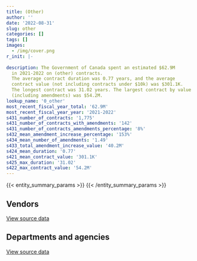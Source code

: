 ```yaml
---
title: (Other)
author: ''
date: '2022-08-31'
slug: other
categories: []
tags: []
images:
  - /img/cover.png
r_init: |-
  
description: The Government of Canada spent an estimated $62.9M
  in 2021-2022 on (other) contracts.
  The average contract duration was 0.77 years, and the average
  contract value (not including contracts under $10k) was $301.1K.
  The longest contract was 31.02 years. The largest contract by value
  (including amendments) was $54.2M.
lookup_name: '0_other'
most_recent_fiscal_year_total: '62.9M'
most_recent_fiscal_year_year: '2021-2022'
s431_number_of_contracts: '1,775'
s431_number_of_contracts_with_amendments: '142'
s431_number_of_contracts_amendments_percentage: '8%'
s432_mean_amendment_increase_percentage: '153%'
s434_mean_number_of_amendments: '1.49'
s433_total_amendment_increase_value: '40.2M'
s424_mean_duration: '0.77'
s421_mean_contract_value: '301.1K'
s425_max_duration: '31.02'
s422_max_contract_value: '54.2M'
---
```


<script src="/rmarkdown-libs/htmlwidgets/htmlwidgets.js"></script>
<link href="/rmarkdown-libs/datatables-css/datatables-crosstalk.css" rel="stylesheet" />
<script src="/rmarkdown-libs/datatables-binding/datatables.js"></script>
<script src="/rmarkdown-libs/jquery/jquery-3.6.0.min.js"></script>
<link href="/rmarkdown-libs/dt-core-bootstrap/css/dataTables.bootstrap.min.css" rel="stylesheet" />
<link href="/rmarkdown-libs/dt-core-bootstrap/css/dataTables.bootstrap.extra.css" rel="stylesheet" />
<script src="/rmarkdown-libs/dt-core-bootstrap/js/jquery.dataTables.min.js"></script>
<script src="/rmarkdown-libs/dt-core-bootstrap/js/dataTables.bootstrap.min.js"></script>
<link href="/rmarkdown-libs/crosstalk/css/crosstalk.min.css" rel="stylesheet" />
<script src="/rmarkdown-libs/crosstalk/js/crosstalk.min.js"></script>
<script src="/rmarkdown-libs/htmlwidgets/htmlwidgets.js"></script>
<link href="/rmarkdown-libs/datatables-css/datatables-crosstalk.css" rel="stylesheet" />
<script src="/rmarkdown-libs/datatables-binding/datatables.js"></script>
<script src="/rmarkdown-libs/jquery/jquery-3.6.0.min.js"></script>
<link href="/rmarkdown-libs/dt-core-bootstrap/css/dataTables.bootstrap.min.css" rel="stylesheet" />
<link href="/rmarkdown-libs/dt-core-bootstrap/css/dataTables.bootstrap.extra.css" rel="stylesheet" />
<script src="/rmarkdown-libs/dt-core-bootstrap/js/jquery.dataTables.min.js"></script>
<script src="/rmarkdown-libs/dt-core-bootstrap/js/dataTables.bootstrap.min.js"></script>
<link href="/rmarkdown-libs/crosstalk/css/crosstalk.min.css" rel="stylesheet" />
<script src="/rmarkdown-libs/crosstalk/js/crosstalk.min.js"></script>

{{< entity_summary_params >}}
{{< /entity_summary_params >}}

## Vendors

<div id="htmlwidget-1" style="width:100%;height:auto;" class="datatables html-widget"></div>
<script type="application/json" data-for="htmlwidget-1">{"x":{"style":"bootstrap","filter":"none","vertical":false,"data":[["<a href=\"/vendors/73719_newfoundland_labrador/\">73719 Newfoundland Labrador<\/a>","<a href=\"/vendors/9168516_canada/\">9168516 Canada<\/a>","<a href=\"/vendors/adrm_technology_consulting/\">ADRM Technology Consulting<\/a>","<a href=\"/vendors/aeg_fuels/\">AEG Fuels<\/a>","<a href=\"/vendors/agilent/\">Agilent<\/a>","<a href=\"/vendors/agriteam_canada/\">Agriteam Canada<\/a>","<a href=\"/vendors/alinea_international/\">Alinea International<\/a>","<a href=\"/vendors/als_canada/\">ALS Canada<\/a>","<a href=\"/vendors/altis_human_resources/\">Altis Human Resources<\/a>","<a href=\"/vendors/amex_bank_of_canada/\">Amex Bank of Canada<\/a>","<a href=\"/vendors/aon_reed_stenhouse/\">Aon Reed Stenhouse<\/a>","<a href=\"/vendors/atco/\">ATCO<\/a>","<a href=\"/vendors/avi_spl_canada/\">AVI SPL Canada<\/a>","<a href=\"/vendors/bell_canada/\">Bell Canada<\/a>","<a href=\"/vendors/bombardier/\">Bombardier<\/a>","<a href=\"/vendors/bronswerk_marine/\">Bronswerk Marine<\/a>","<a href=\"/vendors/brs_innovations/\">BRS Innovations<\/a>","<a href=\"/vendors/cache_computer_consulting/\">Cache Computer Consulting<\/a>","<a href=\"/vendors/campbell_scientific_canada/\">Campbell Scientific Canada<\/a>","<a href=\"/vendors/canadian_bureau_for_international_education/\">Canadian Bureau for International Education<\/a>","<a href=\"/vendors/canadian_corps_of_commissionaires/\">Canadian Corps of Commissionaires<\/a>","<a href=\"/vendors/cansel_survey_equipment/\">Cansel Survey Equipment<\/a>","<a href=\"/vendors/cistel_technology/\">Cistel Technology<\/a>","<a href=\"/vendors/compugen/\">Compugen<\/a>","<a href=\"/vendors/concept_controls/\">Concept Controls<\/a>","<a href=\"/vendors/convergint_technologies/\">Convergint Technologies<\/a>","<a href=\"/vendors/cowatersogema/\">CowaterSogema<\/a>","<a href=\"/vendors/dalhousie_university/\">Dalhousie University<\/a>","<a href=\"/vendors/delco_automation/\">Delco Automation<\/a>","<a href=\"/vendors/deloitte/\">Deloitte<\/a>","<a href=\"/vendors/dew_engineering/\">DEW Engineering<\/a>","<a href=\"/vendors/dnr_consulting_group/\">DNR Consulting Group<\/a>","<a href=\"/vendors/donna_cona/\">Donna Cona<\/a>","<a href=\"/vendors/dst_consulting_engineers/\">DST Consulting Engineers<\/a>","<a href=\"/vendors/eclipsys_solutions/\">Eclipsys Solutions<\/a>","<a href=\"/vendors/englobe/\">Englobe<\/a>","<a href=\"/vendors/esbe_scientific_industries/\">ESBE Scientific Industries<\/a>","<a href=\"/vendors/esri/\">ESRI<\/a>","<a href=\"/vendors/exp_services/\">EXP Services<\/a>","<a href=\"/vendors/fairbanks_morse_engine/\">Fairbanks Morse Engine<\/a>","<a href=\"/vendors/felix_technology/\">Felix Technology<\/a>","<a href=\"/vendors/ference_company_consulting/\">Ference Company Consulting<\/a>","<a href=\"/vendors/floyd_s_construction/\">Floyd’s Construction<\/a>","<a href=\"/vendors/fugro_geosurveys/\">Fugro GeoSurveys<\/a>","<a href=\"/vendors/global_knowledge/\">Global Knowledge<\/a>","<a href=\"/vendors/golder_associates/\">Golder Associates<\/a>","<a href=\"/vendors/goss_gilroy/\">Goss Gilroy<\/a>","<a href=\"/vendors/great_slave_helicopters/\">Great Slave Helicopters<\/a>","<a href=\"/vendors/hewlett_packard/\">Hewlett Packard<\/a>","<a href=\"/vendors/hoskin_scientific/\">Hoskin Scientific<\/a>","<a href=\"/vendors/iic_technologies/\">IIC Technologies<\/a>","<a href=\"/vendors/illumina_canada/\">Illumina Canada<\/a>","<a href=\"/vendors/institut_national_d_optique/\">Institut National D’Optique<\/a>","<a href=\"/vendors/j_l_richards_associates/\">J L Richards Associates<\/a>","<a href=\"/vendors/jankel_tactical_systems/\">Jankel Tactical Systems<\/a>","<a href=\"/vendors/jim_pattison_industries/\">Jim Pattison Industries<\/a>","<a href=\"/vendors/kenn_borek_air/\">Kenn Borek Air<\/a>","<a href=\"/vendors/kpmg/\">KPMG<\/a>","<a href=\"/vendors/life_technologies/\">Life Technologies<\/a>","<a href=\"/vendors/lionbridge/\">Lionbridge<\/a>","<a href=\"/vendors/lumina_it/\">Lumina IT<\/a>","<a href=\"/vendors/macdonald_dettwiler_and_associates/\">Macdonald Dettwiler and Associates<\/a>","<a href=\"/vendors/madsen_diesel_turbine/\">Madsen Diesel Turbine<\/a>","<a href=\"/vendors/mcelhanney_associates/\">McElhanney Associates<\/a>","<a href=\"/vendors/mercury_marine/\">Mercury Marine<\/a>","<a href=\"/vendors/mgis/\">MGIS<\/a>","<a href=\"/vendors/microsoft_canada/\">Microsoft Canada<\/a>","<a href=\"/vendors/ministry_of_finance/\">Ministry of Finance<\/a>","<a href=\"/vendors/mitsubishi_motor_sales/\">Mitsubishi Motor Sales<\/a>","<a href=\"/vendors/modis_canada/\">Modis Canada<\/a>","<a href=\"/vendors/nav_canada/\">NAV Canada<\/a>","<a href=\"/vendors/nisha_techonologies/\">Nisha Techonologies<\/a>","<a href=\"/vendors/northern_construction/\">Northern Construction<\/a>","<a href=\"/vendors/northern_micro/\">Northern Micro<\/a>","<a href=\"/vendors/omnitech_electronics/\">Omnitech Electronics<\/a>","<a href=\"/vendors/pattison_sign_group/\">Pattison Sign Group<\/a>","<a href=\"/vendors/phaselock_systems_international/\">Phaselock Systems International<\/a>","<a href=\"/vendors/pitney_bowes/\">Pitney Bowes<\/a>","<a href=\"/vendors/pricewaterhouse_coopers/\">Pricewaterhouse Coopers<\/a>","<a href=\"/vendors/purelogic/\">PureLogic<\/a>","<a href=\"/vendors/qmr/\">QMR<\/a>","<a href=\"/vendors/radiation_solutions/\">Radiation Solutions<\/a>","<a href=\"/vendors/rapiscan_systems/\">Rapiscan Systems<\/a>","<a href=\"/vendors/raymond_chabot_grant_thornton/\">Raymond Chabot Grant Thornton<\/a>","<a href=\"/vendors/rhea/\">RHEA<\/a>","<a href=\"/vendors/ricoh/\">Ricoh<\/a>","<a href=\"/vendors/rogers/\">Rogers<\/a>","<a href=\"/vendors/sca_shipping_consultants_associated/\">SCA Shipping Consultants Associated<\/a>","<a href=\"/vendors/sharp_electronics/\">Sharp Electronics<\/a>","<a href=\"/vendors/stantec/\">Stantec<\/a>","<a href=\"/vendors/stratos/\">Stratos<\/a>","<a href=\"/vendors/subaru_canada/\">Subaru Canada<\/a>","<a href=\"/vendors/symcor/\">Symcor<\/a>","<a href=\"/vendors/systems_for_research/\">Systems for Research<\/a>","<a href=\"/vendors/teledyne/\">Teledyne<\/a>","<a href=\"/vendors/telus_canada/\">Telus Canada<\/a>","<a href=\"/vendors/testforce_systems/\">Testforce Systems<\/a>","<a href=\"/vendors/the_mathworks/\">The Mathworks<\/a>","<a href=\"/vendors/thermo_fisher_scientific/\">Thermo Fisher Scientific<\/a>","<a href=\"/vendors/toromont/\">Toromont<\/a>","<a href=\"/vendors/transtec/\">TransTec<\/a>","<a href=\"/vendors/university_of_alberta/\">University of Alberta<\/a>","<a href=\"/vendors/university_of_british_columbia/\">University of British Columbia<\/a>","<a href=\"/vendors/university_of_calgary/\">University of Calgary<\/a>","<a href=\"/vendors/university_of_new_brunswick/\">University of New Brunswick<\/a>","<a href=\"/vendors/university_of_ottawa/\">University of Ottawa<\/a>","<a href=\"/vendors/university_of_saskatchewan/\">University of Saskatchewan<\/a>","<a href=\"/vendors/university_of_waterloo/\">University of Waterloo<\/a>","<a href=\"/vendors/vaisala_canada/\">Vaisala Canada<\/a>","<a href=\"/vendors/vwr_international/\">VWR International<\/a>","<a href=\"/vendors/waters/\">Waters<\/a>","<a href=\"/vendors/world_fuel_services/\">World Fuel Services<\/a>","<a href=\"/vendors/world_university_consortium/\">World University Consortium<\/a>","<a href=\"/vendors/world_university_service_of_canada/\">World University Service of Canada<\/a>","<a href=\"/vendors/wsp/\">WSP<\/a>","<a href=\"/vendors/xerox/\">Xerox<\/a>"],[295619.42,null,null,null,null,661417.05,null,null,725665.33,3097732.88,null,null,37998.22,474138.7,null,null,null,14616.55,null,null,null,null,null,null,null,null,6157371.09,null,null,424860.06,99499.39,272887.53,null,null,92746.96,null,null,null,null,null,null,null,1862.03,null,null,11842.4,20679,null,12172.1,10141.52,null,186945.33,null,null,null,null,null,201294.17,null,11354.01,null,null,null,null,null,4880754.03,null,72742.4,null,null,147804.21,11252.01,null,10586.33,null,null,null,2488.45,2216650.95,null,631450.19,41948.99,1259870.28,null,132567.62,280.93,2898441.88,null,null,64722,null,null,null,null,null,285692.67,null,null,null,null,2635494.68,22000,131250,667145.97,null,98760.64,361147.76,null,null,16191.96,29715.52,null,2859178.36,1498258.21,42663.6,6071.08],[null,null,null,null,106584.23,1061643.51,49169.72,null,704156.54,3106219.82,254493.32,15787.8,null,null,null,null,543562.27,null,null,null,null,64268.44,null,null,null,null,6676448.23,null,null,null,99771.99,null,null,9169.08,null,null,null,null,null,null,14533.26,46486.92,null,1272976.99,null,null,null,null,null,19119.9,12630.02,121296.28,null,24973,11675.11,null,40342.47,null,null,null,null,22648.85,null,294540.65,null,4894125.96,null,17743.16,null,null,166450.28,21807.54,34155,null,null,null,11881.95,2495.27,2222723.96,null,633180.19,null,1263321.98,18645,null,102819.05,null,869187.23,1976.14,36337,null,null,null,null,null,286475.39,41018.44,10628.08,null,0,2642715.21,null,120750,413148.61,null,188140.96,362137.2,28418.25,39382.93,15206.28,null,61589.4,2867011.72,1502363.02,11500,1014.62],[null,null,603992.56,null,542954.83,1137457.04,67217.04,null,702232.62,3097732.88,66465.61,null,null,null,48917.55,null,1469631.34,null,10912.8,1441262.41,63000,null,null,null,null,null,6658206.57,null,null,50030.67,99499.39,null,null,52292.39,null,null,19776.3,33671.7,34492.49,0,160746.69,317818.76,null,null,27572,null,null,null,null,null,null,null,null,36131.75,null,null,null,null,null,null,null,13916.1,null,null,null,4880754.03,258.19,12916.8,null,null,165995.5,15582.83,null,null,811148.63,null,null,2488.45,2216650.95,null,631450.19,24995.6,1259870.28,null,null,0,null,null,4745.35,48788.32,null,27429.15,4646011.25,null,null,313714.58,null,null,null,0,2635494.68,null,40303.2,null,null,null,null,null,102400.14,null,null,null,2859178.36,1498258.21,29380.74,12959.26],[null,27511.45,2900753.72,112783.42,554808.14,1137457.04,2855110.56,74214,702232.62,3097732.88,null,11277,null,236573.88,null,0,1469631.34,null,null,2768740.94,111300,null,0,6296.86,55483.12,202218.34,6658206.57,31570,165194.54,215535.55,99499.39,null,0,52292.39,null,0,18249.39,null,null,0,null,1467.63,null,null,null,0,null,219700.95,null,46491.64,0,66198.97,61362.42,49155,null,143411.18,null,null,73397.37,null,0,9708.9,0,null,78561,4880754.03,46989.81,null,105906.29,0,null,11188.48,null,32683.07,null,357942.15,null,1247.63,2216650.95,9398.38,631450.19,null,1259870.28,null,null,null,null,null,4745.35,0,39874.88,null,5047006.26,48878.3,0,449691.55,null,null,41887.42,0,2635494.68,0,39913.28,11300,7158.5,null,null,null,102400.14,null,null,null,2859178.36,1498258.21,129792.28,14119.8]],"container":"<table class=\"table table-striped table-hover row-border order-column display\">\n  <thead>\n    <tr>\n      <th>Vendor<\/th>\n      <th>2018-2019<\/th>\n      <th>2019-2020<\/th>\n      <th>2020-2021<\/th>\n      <th>2021-2022<\/th>\n    <\/tr>\n  <\/thead>\n<\/table>","options":{"order":[[4,"desc"]],"pageLength":10,"autoWidth":true,"columnDefs":[{"targets":1,"render":"function(data, type, row, meta) {\n    return type !== 'display' ? data : DTWidget.formatCurrency(data, \"$\", 2, 3, \",\", \".\", true, null);\n  }"},{"targets":2,"render":"function(data, type, row, meta) {\n    return type !== 'display' ? data : DTWidget.formatCurrency(data, \"$\", 2, 3, \",\", \".\", true, null);\n  }"},{"targets":3,"render":"function(data, type, row, meta) {\n    return type !== 'display' ? data : DTWidget.formatCurrency(data, \"$\", 2, 3, \",\", \".\", true, null);\n  }"},{"targets":4,"render":"function(data, type, row, meta) {\n    return type !== 'display' ? data : DTWidget.formatCurrency(data, \"$\", 2, 3, \",\", \".\", true, null);\n  }"},{"width":"16%","targets":[1,2,3,4]},{"className":"dt-right","targets":[1,2,3,4]}],"orderClasses":false}},"evals":["options.columnDefs.0.render","options.columnDefs.1.render","options.columnDefs.2.render","options.columnDefs.3.render"],"jsHooks":[]}</script>
<p class="text-right">
<a href="https://github.com/GoC-Spending/contracts-data/tree/main/data/out/categories/0_other/summary_by_fiscal_year_by_vendor.csv" class="source-data-link btn btn-link">View source data</a>
</p>

## Departments and agencies

<div id="htmlwidget-2" style="width:100%;height:auto;" class="datatables html-widget"></div>
<script type="application/json" data-for="htmlwidget-2">{"x":{"style":"bootstrap","filter":"none","vertical":false,"data":[["<a href=\"/departments/aafc-aac/\">Agriculture and Agri-Food Canada<\/a>","<a href=\"/departments/aandc-aadnc/\">Crown-Indigenous Relations and Northern Affairs Canada<\/a>","<a href=\"/departments/cannor/\">Canadian Northern Economic Development Agency<\/a>","<a href=\"/departments/cbsa-asfc/\">Canada Border Services Agency<\/a>","<a href=\"/departments/ced-dec/\">Canada Economic Development for Quebec Regions<\/a>","<a href=\"/departments/cer-rec/\">Canada Energy Regulator<\/a>","<a href=\"/departments/cfia-acia/\">Canadian Food Inspection Agency<\/a>","<a href=\"/departments/cnsc-ccsn/\">Canadian Nuclear Safety Commission<\/a>","<a href=\"/departments/csa-asc/\">Canadian Space Agency<\/a>","<a href=\"/departments/dfatd-maecd/\">Global Affairs Canada<\/a>","<a href=\"/departments/dfo-mpo/\">Fisheries and Oceans Canada<\/a>","<a href=\"/departments/dnd-mdn/\">National Defence<\/a>","<a href=\"/departments/ec/\">Environment and Climate Change Canada<\/a>","<a href=\"/departments/esdc-edsc/\">Employment and Social Development Canada<\/a>","<a href=\"/departments/hc-sc/\">Health Canada<\/a>","<a href=\"/departments/isc-sac/\">Indigenous Services Canada<\/a>","<a href=\"/departments/jus/\">Department of Justice Canada<\/a>","<a href=\"/departments/nrcan-rncan/\">Natural Resources Canada<\/a>","<a href=\"/departments/oag-bvg/\">Office of the Auditor General of Canada<\/a>","<a href=\"/departments/pc/\">Parks Canada<\/a>","<a href=\"/departments/pco-bcp/\">Privy Council Office<\/a>","<a href=\"/departments/phac-aspc/\">Public Health Agency of Canada<\/a>","<a href=\"/departments/ppsc-sppc/\">Public Prosecution Service of Canada<\/a>","<a href=\"/departments/pwgsc-tpsgc/\">Public Services and Procurement Canada<\/a>","<a href=\"/departments/rcmp-grc/\">Royal Canadian Mounted Police<\/a>","<a href=\"/departments/ssc-spc/\">Shared Services Canada<\/a>","<a href=\"/departments/tbs-sct/\">Treasury Board of Canada Secretariat<\/a>","<a href=\"/departments/tc/\">Transport Canada<\/a>"],[80270.87,0,null,8758007.54,52385.87,694539.87,624897,98760.64,703935.15,22182005.52,691897.71,4644576.63,13469.57,null,149516.03,10163.9,0,6775319.73,null,286372.35,42345.32,319158.81,null,5500108.53,514542,3978152.64,4555.3,null],[207576.27,0,null,8456713.67,null,391148.6,null,148140.97,699154.24,22965501.92,5823363.34,3261388.86,1014.62,271538.54,110325.2,12156.82,11166.98,4740028.92,18645,323272.84,null,262970.36,null,4898453.5,241938.29,13494.58,null,null],[11399.11,null,null,10066312.39,null,258.19,10447.5,null,418289.65,28985644.74,4571820.26,1763846.68,null,73180.39,136527.47,85226.35,0,4589883.92,null,66067.21,null,128954.81,null,9202424.85,284325.5,null,null,31056.5],[119392.65,47696.06,39874.88,14717383.88,null,46989.81,null,279255.63,274114.02,28497583.52,231908.42,1710669.42,null,null,353684.07,125419.8,0,5062581.27,null,327940.17,null,34030.9,236573.88,10210885.21,64853.38,87768.11,24998.99,375606.99]],"container":"<table class=\"table table-striped table-hover row-border order-column display\">\n  <thead>\n    <tr>\n      <th>Department<\/th>\n      <th>2018-2019<\/th>\n      <th>2019-2020<\/th>\n      <th>2020-2021<\/th>\n      <th>2021-2022<\/th>\n    <\/tr>\n  <\/thead>\n<\/table>","options":{"order":[[4,"desc"]],"pageLength":10,"autoWidth":true,"columnDefs":[{"targets":1,"render":"function(data, type, row, meta) {\n    return type !== 'display' ? data : DTWidget.formatCurrency(data, \"$\", 2, 3, \",\", \".\", true, null);\n  }"},{"targets":2,"render":"function(data, type, row, meta) {\n    return type !== 'display' ? data : DTWidget.formatCurrency(data, \"$\", 2, 3, \",\", \".\", true, null);\n  }"},{"targets":3,"render":"function(data, type, row, meta) {\n    return type !== 'display' ? data : DTWidget.formatCurrency(data, \"$\", 2, 3, \",\", \".\", true, null);\n  }"},{"targets":4,"render":"function(data, type, row, meta) {\n    return type !== 'display' ? data : DTWidget.formatCurrency(data, \"$\", 2, 3, \",\", \".\", true, null);\n  }"},{"width":"16%","targets":[1,2,3,4]},{"className":"dt-right","targets":[1,2,3,4]}],"orderClasses":false}},"evals":["options.columnDefs.0.render","options.columnDefs.1.render","options.columnDefs.2.render","options.columnDefs.3.render"],"jsHooks":[]}</script>
<p class="text-right">
<a href="https://github.com/GoC-Spending/contracts-data/tree/main/data/out/categories/0_other/summary_by_fiscal_year_by_category.csv" class="source-data-link btn btn-link">View source data</a>
</p>
